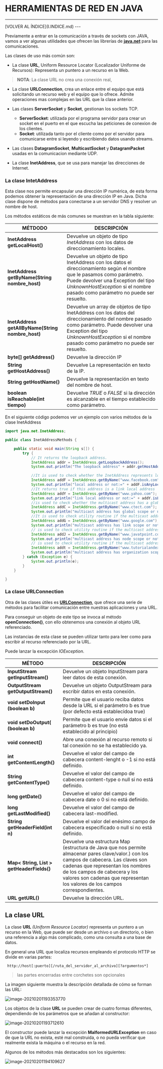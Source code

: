 # HERRAMIENTAS DE RED EN JAVA

<hr>
[VOLVER AL ÍNDICE](I.INDICE.md)
---

Previamente a entrar en la comunicación a través de sockets con JAVA, vamos a ver algunas utilidades  que ofrecen las librerías de [**java.net**](https://docs.oracle.com/javase/8/docs/api/java/net/package-summary.html) para las comunicaciones.

Las clases de uso más común son:

* La clase **URL**, Uniform Resource Locator (Localizador Uniforme de Recursos): Representa un puntero a un recurso en la Web.

> **NOTA**: La clase URL no crea una conexión real,

* La clase **URLConnection**, crea un enlace  entre el equipo que está solicitando un recurso web y el equipo que lo ofrece. Admite operaciones mas complejas en las URL que la clase anterior.

* Las clases **ServerSocket** y **Socket**, gestionan los sockets TCP. 
  - **ServerSocket**: utilizada por el programa servidor para crear un socket en el puerto en el que escucha las peticiones de conexion de los clientes. 
  - **Socket**: utilizada tanto por el cliente como por el servidor para comunicarse entre si leyendo y escribiendo datos usando streams.

* Las clases **DatagramSocket**, **MulticastSocket** y **DatagramPacket** usadas en la comunicacion mediante UDP.

* La clase **InetAddress**, que se usa para manejar las direcciones de Internet.


### La clase IntetAddress

Esta clase nos permite encapsular una dirección IP numérica, de esta forma podemos obtener la representación de una dirección IP en Java. Dicha clase dispone de métodos para conectarse a un servidor DNS y resolver un nombre de host.

Los métodos estáticos de más comunes se muestran en la tabla siguiente:

| MÉTDODO                                          | DESCRIPCIÓN                                                  |
| ------------------------------------------------ | ------------------------------------------------------------ |
| **InetAddress getLocalHost()**                   | Devuelve un objeto de tipo *InetAddress* con los datos de direccionamiento locales. |
| **InetAddress getByName(String nombre_host)**    | Devuelve un objeto de tipo InetAddress con los datos el direccionamiento según el nombre que le pasamos como parámetro. Puede devolver una Exception del tipo *UnknownHostException* si el nombre pasado como parámetro no puede ser resuelto. |
| **InetAddress getAllByName(String nombre_host)** | Devuelve un array de objetos de tipo InetAddress con los datos del direccionamiento del nombre pasado como parámetro. Puede devolver una Exception del tipo *UnknownHostException* si el nombre pasado como parámetro no puede ser resuelto. |
| **byte[] getAddress()**                          | Devuelve la dirección IP                                     |
| **String getHostAddress()**                      | Devuelve La representación en texto de la IP.                |
| **String getHostName()**                         | Devuelve la representación en texto del nombre de host.      |
| **boolean isReachable(int tiempo)**              | Devuelve *TRUE* o *FALSE* si la dirección es alcanzable en el tiempo establecido como parámetro. |

En el siguiente código podemos ver un ejemplo con varios métodos de la clase InetAddress

```java
import java.net.InetAddress;

public class InetAddressMethods {

    public static void main(String s[]) {
        try {
            // It returns the loopback address.
            InetAddress addr = InetAddress.getLoopbackAddress();
            System.out.println("The loopback address" + addr.getHostAddress());

            //It is used to check whether the InetAddress represents local address or not.
            InetAddress addF = InetAddress.getByName("www.facebook.com");
            System.out.println("local address or not:=" + addF.isAnyLocalAddress());
            //It returns true if this address is a link local address
            InetAddress addY = InetAddress.getByName("www.yahoo.com");
            System.out.println("link local address or not:=" + addY.isLinkLocalAddress());
            //is used to check whether the multicast address has a global scope or not.
            InetAddress addC = InetAddress.getByName("www.ctect.com");
            System.out.println("multicast address has global scope or not:=" + addC.isMCGlobal());
            //It is used to check utility routine if the multicast address has link scope or not.
            InetAddress addG = InetAddress.getByName("www.google.com");
            System.out.println("multicast address has link scope or not:=" + addG.isMCLinkLocal());
            // is used to check utility routine if the multicast address has node scope or not.
            InetAddress addJ = InetAddress.getByName("www.javatpoint.com");
            System.out.println("multicast address has node scope or not:=" + addJ.isMCNodeLocal());
            // is used to check utility routine if the multicast address has organization scope or not.
            InetAddress addt = InetAddress.getByName("www.tutorialandexample.com");
            System.out.println("multicast address has organization scope or not:=" + addt.isMCOrgLocal());
        } catch (Exception e) {
            System.out.println(e);
        }
    }

}

```

### La clase URLConnection

Otra de las clases útiles es [**URLConnection**](https://www.javatpoint.com/URLConnection-class), que ofrece una serie de métodos para facilitar comunicación entre nuestras aplicaciones y una URL.

Para conseguir un objeto de este tipo se invoca al método **openConnection()**, con ello obtenemos una conexión al objeto URL referenciado.

Las instancias de esta clase se pueden utilizar tanto para leer como para escribir al recurso referenciado por la URL.

Puede lanzar la excepción *IOException*.

|      MÉTODO    |          DESCRIPCIÓN             |
|----------------|----------------------------------|
| **InputStream getlnputStream()** | Devuelve un objeto InputStream para leer datos de esta conexión. |
| **OutputStream getOutputStream()** | Devuelve un objeto OutputStream para escribir datos en esta conexión. |
| **void setDoInput (boolean b)** | Permite que el usuario reciba datos desde la URL si el parámetro b es true (por defecto está establecidoa true) |
| **void setDoOutput( (boolean b)** | Permite que el usuario envíe datos si el parámetro b es true (no está establecido al principio) |
| **void connect()** | Abre una conexión al recurso remoto si tal conexión no se ha establecido ya. |
| **int getContentLength()** | Devuelve el valor del campo de cabecera content-lenght o -1 si no está definido. |
| **String getContentType()** | Devuelve el valor del campo de cabecera content-type o null si no está definido. |
| **long getDate()** | Devuelve el valor del campo de cabecera date o 0 si no está definido. |
| **long getLastModified()** | Devuelve el valor del campo de cabecera last-modified. |
| **String getHeaderField(int n)** | Devuelve el valor del enésimo campo de cabecera especificado o null si no está definido. |
| **Map< String, List<String> > getHeaderFields()** | Devuelve una estructura Map (estructura de Java que nos permite almacenar pares clave/valor.) con los campos de cabecera. Las claves son cadenas que representan los nombres de los campos de cabecera y los valores son cadenas que representan los valores de los campos correspondientes. |
| **URL getURL()** | Devuelve la dirección URL. |

## La clase URL

La clase **URL** *(Uniform Resource Locator)* representa un puntero a un recurso en la Web, que puede ser desde  un archivo o un directorio, o bien una referencia a algo más complicado, como una consulta a una base de datos.

En general una URL que localiza recursos empleando el protocolo HTTP se divide en varias partes:

` http://host[:puerto][/ruta_del_servidor_al_archivo][?argumentos*]`

> las partes encerradas entre corchetes son opcionales

La imagen siguiente muestra la descripción detallada de cómo se forman las URL:

![image-20210201193353770](IMG_03_13.png)

Los objetos de la clase **URL** se pueden crear de cuatro formas diferentes, dependiendo de los parámetros que se añadan al constructor:

![image-20210201193712610](IMG_03_14.png)

El constructor puede lanzar la excepción **MalformedURLException** en caso de que la URL no exista, esté mal construida, o no pueda verificar que realmente exista la máquina o el recurso en la red.

Algunos de los métodos más destacados son los siguientes:

![image-20210201194109627](IMG_03_15.png)



